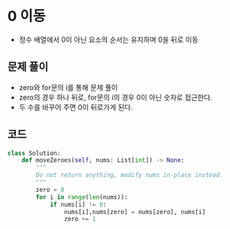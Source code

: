 # 0 이동
- 정수 배열에서 0이 아닌 요소의 순서는 유지하며 0을 뒤로 이동

## 문제 풀이 

- zero와 for문의 i를 통해 문제 풀이
- zero의 경우 하나 뒤로, for문의 i의 경우 0이 아닌 숫자로 접근한다.
- 두 수를 바꾸어 주면 0이 뒤로가게 된다.

## 코드
```python
class Solution:
    def moveZeroes(self, nums: List[int]) -> None:
        """
        Do not return anything, modify nums in-place instead.
        """
        zero = 0
        for i in range(len(nums)):
            if nums[i] != 0:
                nums[i],nums[zero] = nums[zero], nums[i]
                zero += 1
        
```